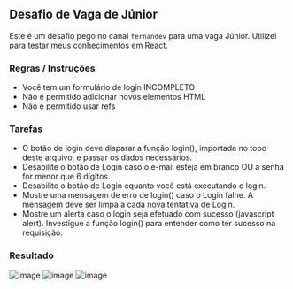 ## Desafio de Vaga de Júnior

Este é um desafio pego no canal `fernandev` para uma vaga Júnior. Utilizei para testar meus conhecimentos em React.

### Regras / Instruções
* Você tem um formulário de login INCOMPLETO
* Não é permitido adicionar novos elementos HTML
* Não é permitido usar refs

### Tarefas
* O botão de login deve disparar a função login(), importada no topo deste arquivo, e passar os dados necessários.
* Desabilite o botão de Login caso o e-mail esteja em branco OU a senha for menor que 6 dígitos.
* Desabilite o botão de Login equanto você está executando o login.
* Mostre uma mensagem de erro de login() caso o Login falhe. A mensagem deve ser limpa a cada nova tentativa de Login.
* Mostre um alerta caso o login seja efetuado com sucesso (javascript alert). Investigue a função login() para entender como ter sucesso na requisição.

### Resultado
![image](https://github.com/marcosjunior00/login-challenge/assets/132008242/70d2b558-647b-4361-a9e9-4de582680c13)
![image](https://github.com/marcosjunior00/login-challenge/assets/132008242/522a90cb-6b86-412a-9654-aa375e9292a1)
![image](https://github.com/marcosjunior00/login-challenge/assets/132008242/b5be5a24-39af-41d1-9e54-cabd0f3c2de6)

